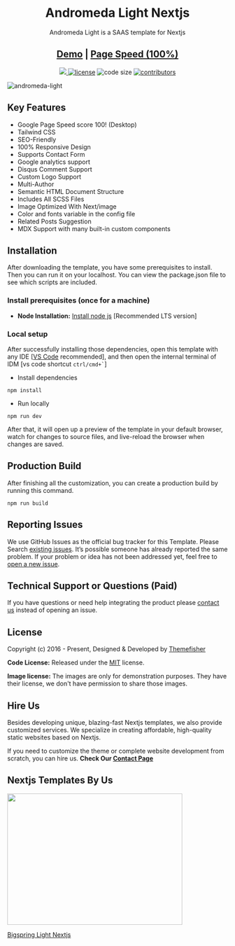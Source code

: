 <h1 align=center>Andromeda Light Nextjs</h1>
<p align=center>Andromeda Light is a SAAS template for Nextjs</p>
<h2 align="center"> <a target="_blank" href="https://andromeda-light-nextjs.vercel.app/" rel="nofollow">Demo</a> | <a  target="_blank" href="https://pagespeed.web.dev/report?url=https%3A%2F%2Fandromeda-light-nextjs.vercel.app%2F&form_factor=desktop">Page Speed (100%)</a>
</h2>

<p align=center>
  <a href="https://github.com/vercel/next.js/releases/tag/v13.0.6" alt="Contributors">
    <img src="https://img.shields.io/static/v1?label=NEXTJS&message=13.0&color=000&logo=nextjs" />
  </a>

  <a href="https://github.com/themefisher/andromeda-light-nextjs/blob/main/LICENSE">
    <img src="https://img.shields.io/github/license/themefisher/andromeda-light-nextjs" alt="license"></a>

  <img src="https://img.shields.io/github/languages/code-size/themefisher/andromeda-light-nextjs" alt="code size">

  <a href="https://github.com/themefisher/andromeda-light-nextjs/graphs/contributors">
    <img src="https://img.shields.io/github/contributors/themefisher/bigspring-light-nextjs" alt="contributors"></a>
</p>

![andromeda-light](https://demo.gethugothemes.com/thumbnails/andromeda-light.png)


## Key Features

- Google Page Speed score 100! (Desktop)
- Tailwind CSS
- SEO-Friendly
- 100% Responsive Design
- Supports Contact Form
- Google analytics support
- Disqus Comment Support
- Custom Logo Support
- Multi-Author
- Semantic HTML Document Structure
- Includes All SCSS Files
- Image Optimized With Next/image
- Color and fonts variable in the config file
- Related Posts Suggestion
- MDX Support with many built-in custom components

<!-- installation -->
## Installation

After downloading the template, you have some prerequisites to install. Then you can run it on your localhost. You can view the package.json file to see which scripts are included.

### Install prerequisites (once for a machine)

- **Node Installation:** [Install node js](https://nodejs.org/en/download/) [Recommended LTS version]

### Local setup

After successfully installing those dependencies, open this template with any IDE [[VS Code](https://code.visualstudio.com/) recommended], and then open the internal terminal of IDM [vs code shortcut <code>ctrl/cmd+\`</code>]

- Install dependencies

```
npm install
```

- Run locally

```
npm run dev
```

After that, it will open up a preview of the template in your default browser, watch for changes to source files, and live-reload the browser when changes are saved.

## Production Build

After finishing all the customization, you can create a production build by running this command.

```
npm run build
```

<!-- reporting issue -->
## Reporting Issues

We use GitHub Issues as the official bug tracker for this Template. Please Search [existing issues](https://github.com/themefisher/andromeda-light-nextjs/issues). It’s possible someone has already reported the same problem.
If your problem or idea has not been addressed yet, feel free to [open a new issue](https://github.com/themefisher/andromeda-light-nextjs/issues).

<!-- support -->
## Technical Support or Questions (Paid)

If you have questions or need help integrating the product please [contact us](https://themefisher.com/contact) instead of opening an issue.

<!-- licence -->
## License

Copyright (c) 2016 - Present, Designed & Developed by [Themefisher](https://themefisher.com)

**Code License:** Released under the [MIT](https://github.com/themefisher/andromeda-light-nextjs/blob/main/LICENSE) license.

**Image license:** The images are only for demonstration purposes. They have their license, we don't have permission to share those images.

## Hire Us

Besides developing unique, blazing-fast Nextjs templates, we also provide customized services. We specialize in creating affordable, high-quality static websites based on Nextjs.

If you need to customize the theme or complete website development from scratch, you can hire us. **Check Our
[Contact Page](https://themefisher.com/contact)**

## Nextjs Templates By Us

<a href="https://themefisher.com/products/bigspring-light-nextjs">
<img src="https://demo.gethugothemes.com/thumbnails/bigspring.png" height="300" width="400"/>
<p>Bigspring Light Nextjs</p>
</a>
